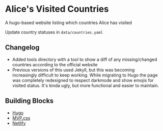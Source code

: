 # Alice's Visited Countries

A hugo-based website listing which countries Alice has visited

Update country statuses in `data/countries.yaml`

## Changelog

- Added tools directory with a tool to show a diff of any missing/changed countries according to the official website
- Previous versions of this used Jekyll, but this was becoming increasingly difficult to keep working. While migrating to Hugo the page was completely redesigned to respect darkmode and show emojis for visited status. It's kinda ugly, but more functional and easier to maintain.


## Building Blocks

* [Hugo](https://gohugo.io/)
* [MVP.css](https://andybrewer.github.io/mvp/)
* [Netlify](https://www.netlify.com/)
